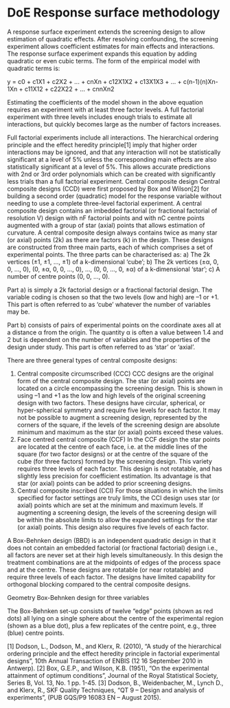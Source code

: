 DoE Response surface methodology
==========================
A response surface experiment extends the screening design to allow estimation of quadratic effects. After resolving confounding, the screening experiment allows coefficient estimates for main effects and interactions. The response surface experiment expands this equation by adding quadratic or even cubic terms. The form of the empirical model with quadratic terms is:

y = c0 + c1X1 + c2X2 + ... + cnXn + c12X1X2 + c13X1X3 + ... + c(n-1)(n)Xn-1Xn + c11X12 + c22X22 + ... + cnnXn2

Estimating the coefficients of the model shown in the above equation requires an experiment with at least three factor levels. A full factorial experiment with three levels includes enough trials to estimate all interactions, but quickly becomes large as the number of factors increases.

Full factorial experiments include all interactions. The hierarchical ordering principle and the effect heredity principle[1] imply that higher order interactions may be ignored, and that any interaction will not be statistically significant at a level of 5% unless the corresponding main effects are also statistically significant at a level of 5%. This allows accurate predictions with 2nd or 3rd order polynomials which can be created with significantly less trials than a full factorial experiment.
Central composite design
Central composite designs (CCD) were first proposed by Box and Wilson[2] for building a second order (quadratic) model for the response variable without needing to use a complete three-level factorial experiment. A central composite design contains an imbedded factorial (or fractional factorial of resolution V) design with nF factorial points and with nC centre points augmented with a group of star (axial) points that allows estimation of curvature. A central composite design always contains twice as many star (or axial) points (2k) as there are factors (k) in the design. These designs are constructed from three main parts, each of which comprises a set of experimental points. The three parts can be characterised as:
a)	The 2k vertices (±1, ±1, ..., ±1) of a k-dimensional ‘cube’;
b)	The 2k vertices (±α, 0, 0, ..., 0), (0, ±α, 0, 0, ..., 0), ..., (0, 0, ..., 0, ±α) of a k-dimensional ‘star’;
c)	A number of centre points (0, 0, ..., 0).

Part a) is simply a 2k factorial design or a fractional factorial design. The variable coding is chosen so that the two levels (low and high) are –1 or +1. This part is often referred to as ‘cube’ whatever the number of variables may be.

Part b) consists of pairs of experimental points on the coordinate axes all at a distance α from the origin. The quantity α is often a value between 1.4 and 2 but is dependent on the number of variables and the properties of the design under study. This part is often referred to as ‘star’ or ‘axial’.
 
There are three general types of central composite designs:
1.	Central composite circumscribed (CCC)
CCC designs are the original form of the central composite design. The star (or axial) points are located on a circle encompassing the screening design. This is shown in using –1 and +1 as the low and high levels of the original screening design with two factors. These designs have circular, spherical, or hyper-spherical symmetry and require five levels for each factor. It may not be possible to augment a screening design, represented by the corners of the square, if the levels of the screening design are absolute minimum and maximum as the star (or axial) points exceed these values.
2.	Face centred central composite (CCF)
In the CCF design the star points are located at the centre of each face, i.e. at the middle lines of the square (for two factor designs) or at the centre of the square of the cube (for three factors) formed by the screening design. This variety requires three levels of each factor. This design is not rotatable, and has slightly less precision for coefficient estimation. Its advantage is that star (or axial) points can be added to prior screening designs.
3.	Central composite inscribed (CCI)
For those situations in which the limits specified for factor settings are truly limits, the CCI design uses star (or axial) points which are set at the minimum and maximum levels. If augmenting a screening design, the levels of the screening design will be within the absolute limits to allow the expanded settings for the star (or axial) points. This design also requires five levels of each factor.
 
A Box-Behnken design (BBD) is an independent quadratic design in that it does not contain an embedded factorial (or fractional factorial) design i.e., all factors are never set at their high levels simultaneously. In this design the treatment combinations are at the midpoints of edges of the process space and at the centre. These designs are rotatable (or near rotatable) and require three levels of each factor. The designs have limited capability for orthogonal blocking compared to the central composite designs.

Geometry Box-Behnken design for three variables

The Box-Behnken set-up consists of twelve “edge” points (shown as red dots) all lying on a single sphere about the centre of the experimental region (shown as a blue dot), plus a few replicates of the centre point, e.g., three (blue) centre points.

[1]	Dodson, L., Dodson, M., and Klerx, R. (2010), “A study of the hierarchical ordering principle and the effect heredity principle in factorial experimental designs”, 10th Annual Transaction of ENBIS (12 16 September 2010 in Antwerp).
[2]	Box, G.E.P., and Wilson, K.B. (1951), “On the experimental attainment of optimum conditions”, Journal of the Royal Statistical Society, Series B, Vol. 13, No. 1 pp. 1-45.
[3]	Dodson, B., Weidenbacher, M., Lynch D., and Klerx, R., SKF Quality Techniques, “QT 9 – Design and analysis of experiments”, (PUB GQS/P9 16083 EN – August 2015).
